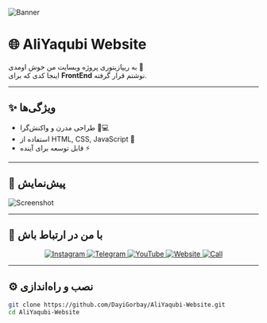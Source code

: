 ![Banner](https://s6.uupload.ir/files/aliyaqubi-banner_4z9b.png)
# 🌐 AliYaqubi Website

به ریپازیتوری پروژه وبسایت من خوش اومدی 🚀  
اینجا کدی که برای **FrontEnd** نوشتم قرار گرفته.

---

## ✨ ویژگی‌ها
- طراحی مدرن و واکنش‌گرا 📱💻
- استفاده از HTML, CSS, JavaScript 🎨
- قابل توسعه برای آینده ⚡

---

## 📸 پیش‌نمایش
![Screenshot](https://s6.uupload.ir/files/screenshot_(248)_fzuv.png)

---

## 🔗 با من در ارتباط باش
<p align="center">
  <a href="https://www.instagram.com/aliyaqubi88/">
    <img src="https://s6.uupload.ir/files/instagram-brands-solid-full_dcep.png" alt="Instagram"/>
  </a>
  <a href="https://t.me/fooolsx/">
    <img src="https://s6.uupload.ir/files/telegram-brands-solid-full_0r9v.png" alt="Telegram"/>
  </a>
  <a href="https://www.youtube.com/@DayiGorbay13/">
    <img src="https://s6.uupload.ir/files/youtube-brands-solid-full_4ekd.png" alt="YouTube"/>
  </a>
  <a href="https://maliyaqubi.ir/">
    <img src="https://img.shields.io/badge/Website-%2300CED1?style=for-the-badge&logo=google-chrome&logoColor=white" alt="Website"/>
  </a>
  <a href="tel:+989150298062">
    <img src="https://s6.uupload.ir/files/phone-solid-full_ak9v.png" alt="Call"/>
  </a>
</p>

---

## ⚙️ نصب و راه‌اندازی
```bash
git clone https://github.com/DayiGorbay/AliYaqubi-Website.git
cd AliYaqubi-Website